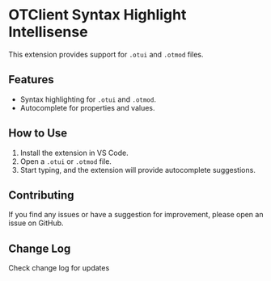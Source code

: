 # OTClient Syntax Highlight Intellisense

This extension provides support for `.otui` and `.otmod` files.

## Features

- Syntax highlighting for `.otui` and `.otmod`.
- Autocomplete for properties and values.

## How to Use

1. Install the extension in VS Code.
2. Open a `.otui` or `.otmod` file.
3. Start typing, and the extension will provide autocomplete suggestions.

## Contributing

If you find any issues or have a suggestion for improvement, please open an issue on GitHub.

## Change Log

Check change log for updates